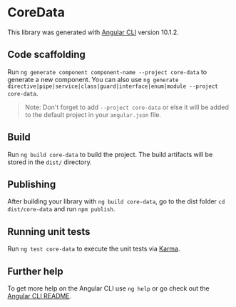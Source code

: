 # CoreData

This library was generated with [Angular CLI](https://github.com/angular/angular-cli) version 10.1.2.

## Code scaffolding

Run `ng generate component component-name --project core-data` to generate a new component. You can also use `ng generate directive|pipe|service|class|guard|interface|enum|module --project core-data`.
> Note: Don't forget to add `--project core-data` or else it will be added to the default project in your `angular.json` file. 

## Build

Run `ng build core-data` to build the project. The build artifacts will be stored in the `dist/` directory.

## Publishing

After building your library with `ng build core-data`, go to the dist folder `cd dist/core-data` and run `npm publish`.

## Running unit tests

Run `ng test core-data` to execute the unit tests via [Karma](https://karma-runner.github.io).

## Further help

To get more help on the Angular CLI use `ng help` or go check out the [Angular CLI README](https://github.com/angular/angular-cli/blob/master/README.md).
